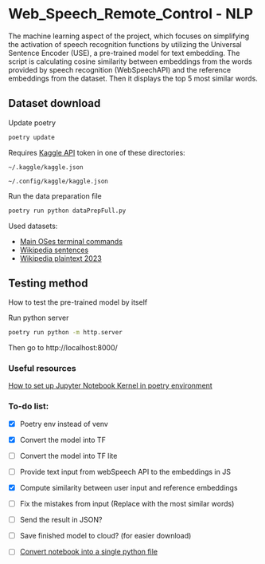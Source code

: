 # Web_Speech_Remote_Control - NLP

The machine learning aspect of the project, which focuses on simplifying the activation of speech recognition functions by utilizing the Universal Sentence Encoder (USE), a pre-trained model for text embedding.
The script is calculating cosine similarity between embeddings from the words provided by speech recognition (WebSpeechAPI) and the reference embeddings from the dataset. Then it displays the top 5 most similar words.


## Dataset download

Update poetry
```bash
poetry update
```

Requires [Kaggle API](https://www.kaggle.com/docs/api#authentication) token in one of these directories:
```
~/.kaggle/kaggle.json

~/.config/kaggle/kaggle.json
```

Run the data preparation file
```bash
poetry run python dataPrepFull.py
```

Used datasets:
- [Main OSes terminal commands](https://www.kaggle.com/datasets/vaibhavdlights/linuxcmdmacos-commands)
- [Wikipedia sentences](https://www.kaggle.com/datasets/mikeortman/wikipedia-sentences)
- [Wikipedia plaintext 2023](https://www.kaggle.com/datasets/jjinho/wikipedia-20230701)

## Testing method
How to test the pre-trained model by itself

Run python server
```bash
poetry run python -m http.server
```

Then go to http://localhost:8000/

### Useful resources
[How to set up Jupyter Notebook Kernel in poetry environment](https://stackoverflow.com/questions/72434896/jupyter-kernel-doesnt-use-poetry-environment)

### To-do list:
- [X] Poetry env instead of venv
- [X] Convert the model into TF
- [ ] Convert the model into TF lite
- [ ] Provide text input from webSpeech API to the embeddings in JS
- [X] Compute similarity between user input and reference embeddings
- [ ] Fix the mistakes from input (Replace with the most similar words)
- [ ] Send the result in JSON?

- [ ] Save finished model to cloud? (for easier download)
- [ ] [Convert notebook into a single python file](https://stackoverflow.com/questions/17077494/how-do-i-convert-a-ipython-notebook-into-a-python-file-via-commandline)
